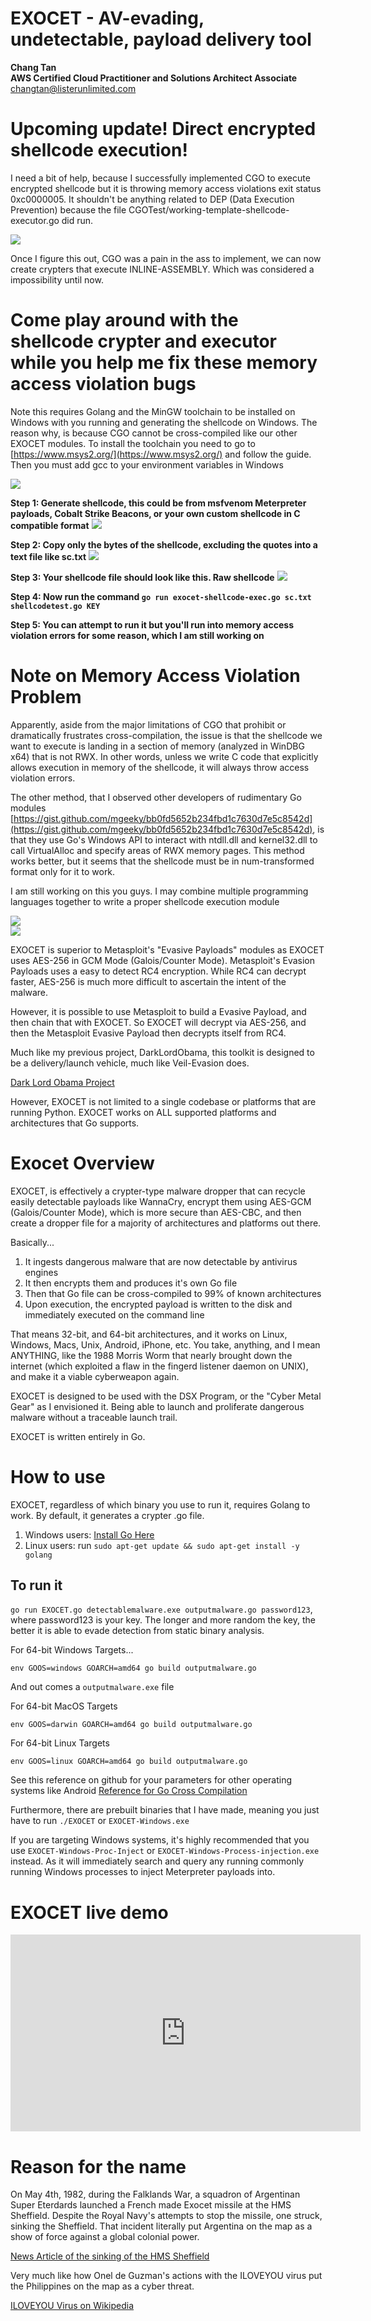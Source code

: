 # EXOCET - AV-evading, undetectable, payload delivery tool
<b>Chang Tan</b>
<br>
<b>AWS Certified Cloud Practitioner and Solutions Architect Associate</b>
<br>
changtan@listerunlimited.com
<br>

# Upcoming update! Direct encrypted shellcode execution!

I need a bit of help, because I successfully implemented CGO to execute encrypted shellcode but it is throwing memory access violations exit status 0xc0000005. It shouldn't be anything related to DEP (Data Execution Prevention) because the file CGOTest/working-template-shellcode-executor.go did run.

![](https://raw.githubusercontent.com/tanc7/EXOCET-AV-Evasion/master/shellcode-exec-works.png)

Once I figure this out, CGO was a pain in the ass to implement, we can now create crypters that execute INLINE-ASSEMBLY. Which was considered a impossibility until now.

# Come play around with the shellcode crypter and executor while you help me fix these memory access violation bugs

Note this requires Golang and the MinGW toolchain to be installed on Windows with you running and generating the shellcode on Windows. The reason why, is because CGO cannot be cross-compiled like our other EXOCET modules. To install the toolchain you need to go to [https://www.msys2.org/](https://www.msys2.org/) and follow the guide. Then you must add gcc to your environment variables in Windows

![](https://raw.githubusercontent.com/tanc7/EXOCET-AV-Evasion/master/sysenv.png)


**Step 1: Generate shellcode, this could be from msfvenom Meterpreter payloads, Cobalt Strike Beacons, or your own custom shellcode in C compatible format**
![](https://raw.githubusercontent.com/tanc7/EXOCET-AV-Evasion/master/generate-shellcode.png)

**Step 2: Copy only the bytes of the shellcode, excluding the quotes into a text file like sc.txt**
![](https://raw.githubusercontent.com/tanc7/EXOCET-AV-Evasion/master/copy-shellcode.png)

**Step 3: Your shellcode file should look like this. Raw shellcode**
![](https://raw.githubusercontent.com/tanc7/EXOCET-AV-Evasion/master/Shellcode-File.png)

**Step 4: Now run the command `go run exocet-shellcode-exec.go sc.txt shellcodetest.go KEY`**

**Step 5: You can attempt to run it but you'll run into memory access violation errors for some reason, which I am still working on**

# Note on Memory Access Violation Problem

Apparently, aside from the major limitations of CGO that prohibit or dramatically frustrates cross-compilation, the issue is that the shellcode we want to execute is landing in a section of memory (analyzed in WinDBG x64) that is not RWX. In other words, unless we write C code that explicitly allows execution in memory of the shellcode, it will always throw access violation errors.

The other method, that I observed other developers of rudimentary Go modules [https://gist.github.com/mgeeky/bb0fd5652b234fbd1c7630d7e5c8542d](https://gist.github.com/mgeeky/bb0fd5652b234fbd1c7630d7e5c8542d), is that they use Go's Windows API to interact with ntdll.dll and kernel32.dll to call VirtualAlloc and specify areas of RWX memory pages. This method works better, but it seems that the shellcode must be in num-transformed format only for it to work.

I am still working on this you guys. I may combine multiple programming languages together to write a proper shellcode execution module


![](https://upload.wikimedia.org/wikipedia/en/4/46/Exocet_impact.jpg)
<br>
![](https://raw.githubusercontent.com/tanc7/EXOCET-AV-Evasion/master/nodetections.png)

EXOCET is superior to Metasploit's "Evasive Payloads" modules as EXOCET uses AES-256 in GCM Mode (Galois/Counter Mode). Metasploit's Evasion Payloads uses a easy to detect RC4 encryption. While RC4 can decrypt faster, AES-256 is much more difficult to ascertain the intent of the malware.

However, it is possible to use Metasploit to build a Evasive Payload, and then chain that with EXOCET. So EXOCET will decrypt via AES-256, and then the Metasploit Evasive Payload then decrypts itself from RC4.

Much like my previous project, DarkLordObama, this toolkit is designed to be a delivery/launch vehicle, much like Veil-Evasion does. 

<a href="https://github.com/tanc7/dark-lord-obama">Dark Lord Obama Project</a>

However, EXOCET is not limited to a single codebase or platforms that are running Python. EXOCET works on ALL supported platforms and architectures that Go supports.

# Exocet Overview

EXOCET, is effectively a crypter-type malware dropper that can recycle easily detectable payloads like WannaCry, encrypt them using AES-GCM (Galois/Counter Mode), which is more secure than AES-CBC, and then create a dropper file for a majority of architectures and platforms out there. 

Basically...

1. It ingests dangerous malware that are now detectable by antivirus engines
2. It then encrypts them and produces it's own Go file
3. Then that Go file can be cross-compiled to 99% of known architectures
4. Upon execution, the encrypted payload is written to the disk and immediately executed on the command line

That means 32-bit, and 64-bit architectures, and it works on Linux, Windows, Macs, Unix, Android, iPhone, etc. You take, anything, and I mean ANYTHING, like the 1988 Morris Worm that nearly brought down the internet (which exploited a flaw in the fingerd listener daemon on UNIX), and make it a viable cyberweapon again.

EXOCET is designed to be used with the DSX Program, or the "Cyber Metal Gear" as I envisioned it. Being able to launch and proliferate dangerous malware without a traceable launch trail.

EXOCET is written entirely in Go.

# How to use

EXOCET, regardless of which binary you use to run it, requires Golang to work. By default, it generates a crypter .go file.

1. Windows users: <a href="https://golang.org/doc/install">Install Go Here</a>
2. Linux users: run `sudo apt-get update && sudo apt-get install -y golang`

## To run it

`go run EXOCET.go detectablemalware.exe outputmalware.go password123`, where password123 is your key. The longer and more random the key, the better it is able to evade detection from static binary analysis.

For 64-bit Windows Targets...

`env GOOS=windows GOARCH=amd64 go build outputmalware.go`

And out comes a `outputmalware.exe` file

For 64-bit MacOS Targets

`env GOOS=darwin GOARCH=amd64 go build outputmalware.go`

For 64-bit Linux Targets

`env GOOS=linux GOARCH=amd64 go build outputmalware.go`

See this reference on github for your parameters for other operating systems like Android <a href="https://gist.github.com/asukakenji/f15ba7e588ac42795f421b48b8aede63">Reference for Go Cross Compilation</a>

Furthermore, there are prebuilt binaries that I have made, meaning you just have to run `./EXOCET` or `EXOCET-Windows.exe`

If you are targeting Windows systems, it's highly recommended that you use `EXOCET-Windows-Proc-Inject` or `EXOCET-Windows-Process-injection.exe` instead. As it will immediately search and query any running commonly running Windows processes to inject Meterpreter payloads into.


# EXOCET live demo

<iframe width="560" height="315" src="https://github.com/tanc7/EXOCET-AV-Evasion/raw/master/exocetdemo.mp4" frameborder="0" allow="accelerometer; autoplay; encrypted-media; gyroscope; picture-in-picture" allowfullscreen></iframe>

# Reason for the name

On May 4th, 1982, during the Falklands War, a squadron of Argentinan Super Eterdards launched a French made Exocet missile at the HMS Sheffield. Despite the Royal Navy's attempts to stop the missile, one struck, sinking the Sheffield. That incident literally put Argentina on the map as a show of force against a global colonial power.

<a href="https://www.theguardian.com/uk-news/2017/oct/15/exocet-missile-how-sinking-hms-sheffield-made-famous">News Article of the sinking of the HMS Sheffield</a>

Very much like how Onel de Guzman's actions with the ILOVEYOU virus put the Philippines on the map as a cyber threat. 

<a href="https://en.wikipedia.org/wiki/ILOVEYOU">ILOVEYOU Virus on Wikipedia</a>
